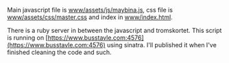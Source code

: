 Main javascript file is [www/assets/js/maybina.js](https://github.com/Strauman/busstavle.com/tree/master/www/assets/js/maybina.js), css file is [www/assets/css/master.css](https://github.com/Strauman/busstavle.com/tree/master/www/assets/css/master.css) and index in [www/index.html](https://github.com/Strauman/busstavle.com/tree/master/www/index.html).

There is a ruby server in between the javascript and tromskortet. This script is running on [https://www.busstavle.com:4576](https://www.busstavle.com:4576) using sinatra.
I'll published it when I've finished cleaning the code and such.
